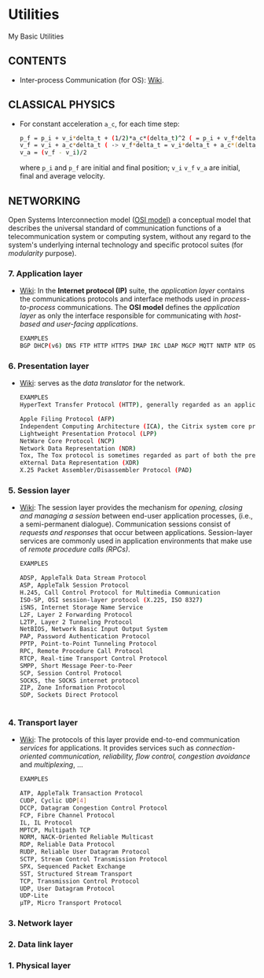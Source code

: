 # Utilities
My Basic Utilities

## CONTENTS
* Inter-process Communication (for OS): [Wiki](https://en.wikipedia.org/wiki/Inter-process_communication#Approaches).

## CLASSICAL PHYSICS
* For constant acceleration `a_c`, for each time step:

  ```sh
  p_f = p_i + v_i*delta_t + (1/2)*a_c*(delta_t)^2 ( = p_i + v_f*delta_t - (1/2)*a_c*(delta_t)^2 = p_i + v_a*delta_t )
  v_f = v_i + a_c*delta_t ( -> v_f*delta_t = v_i*delta_t + a_c*(delta_t)^2 -> v_i*delta_t = v_f*delta_t - a_c*(delta_t)^2 )
  v_a = (v_f - v_i)/2
  ```
  
  where `p_i` and `p_f` are initial and final position; `v_i` `v_f` `v_a` are initial, final and average velocity.

## NETWORKING 

Open Systems Interconnection model ([OSI model](https://en.wikipedia.org/wiki/OSI_model)) a conceptual model that describes the universal standard of communication functions of a telecommunication system or computing system, without any regard to the system's underlying internal technology and specific protocol suites (for *modularity* purpose).  

### 7. Application layer
* [Wiki](https://en.wikipedia.org/wiki/Application_layer): In the **Internet protocol (IP)** suite, the *application layer* contains the communications protocols and interface methods used in *process-to-process* communications. The **OSI model** defines the *application layer* as only the interface responsible for communicating with *host-based and user-facing applications*.
  ```sh
  EXAMPLES
  BGP DHCP(v6) DNS FTP HTTP HTTPS IMAP IRC LDAP MGCP MQTT NNTP NTP OSPF POP PTP ONC/RPC RTP RTSP RIP SIP SMTP SNMP SSH Telnet TLS/SSL XMPP more...
  ```
### 6. Presentation layer
* [Wiki](https://en.wikipedia.org/wiki/Presentation_layer): serves as the *data translator* for the network.
  ```sh
  EXAMPLES
  HyperText Transfer Protocol (HTTP), generally regarded as an application-layer protocol, has presentation-layer aspects such as the ability to identify character encoding for proper conversion, which is then done in the application layer. 
  
  Apple Filing Protocol (AFP)
  Independent Computing Architecture (ICA), the Citrix system core protocol
  Lightweight Presentation Protocol (LPP)
  NetWare Core Protocol (NCP)
  Network Data Representation (NDR)
  Tox, The Tox protocol is sometimes regarded as part of both the presentation and application layer
  eXternal Data Representation (XDR)
  X.25 Packet Assembler/Disassembler Protocol (PAD)
  ```

### 5. Session layer
* [Wiki](https://en.wikipedia.org/wiki/Session_layer): The session layer provides the mechanism for *opening, closing and managing a session* between end-user application processes, (i.e., a semi-permanent dialogue). Communication sessions consist of *requests and responses* that occur between applications. Session-layer services are commonly used in application environments that make use of *remote procedure calls (RPCs)*. 

  ```sh
  EXAMPLES
  
  ADSP, AppleTalk Data Stream Protocol
  ASP, AppleTalk Session Protocol
  H.245, Call Control Protocol for Multimedia Communication
  ISO-SP, OSI session-layer protocol (X.225, ISO 8327)
  iSNS, Internet Storage Name Service
  L2F, Layer 2 Forwarding Protocol
  L2TP, Layer 2 Tunneling Protocol
  NetBIOS, Network Basic Input Output System
  PAP, Password Authentication Protocol
  PPTP, Point-to-Point Tunneling Protocol
  RPC, Remote Procedure Call Protocol
  RTCP, Real-time Transport Control Protocol
  SMPP, Short Message Peer-to-Peer
  SCP, Session Control Protocol
  SOCKS, the SOCKS internet protocol
  ZIP, Zone Information Protocol
  SDP, Sockets Direct Protocol
    
  ```

### 4. Transport layer
* [Wiki](https://en.wikipedia.org/wiki/Transport_layer): The protocols of this layer provide end-to-end communication *services* for applications. It provides services such as *connection-oriented communication, reliability, flow control, congestion avoidance* and *multiplexing*, ... 

  ```sh
  EXAMPLES 
  
  ATP, AppleTalk Transaction Protocol
  CUDP, Cyclic UDP[4]
  DCCP, Datagram Congestion Control Protocol
  FCP, Fibre Channel Protocol
  IL, IL Protocol
  MPTCP, Multipath TCP
  NORM, NACK-Oriented Reliable Multicast
  RDP, Reliable Data Protocol
  RUDP, Reliable User Datagram Protocol
  SCTP, Stream Control Transmission Protocol
  SPX, Sequenced Packet Exchange
  SST, Structured Stream Transport
  TCP, Transmission Control Protocol
  UDP, User Datagram Protocol
  UDP-Lite
  µTP, Micro Transport Protocol

  ```

### 3. Network layer


### 2. Data link layer
### 1. Physical layer
